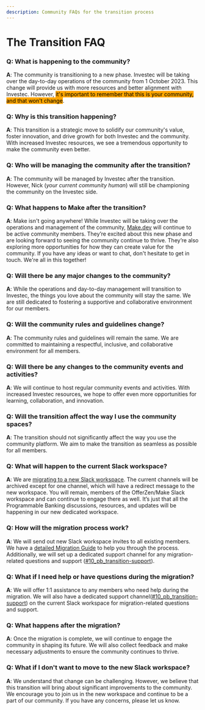 ```yaml
---
description: Community FAQs for the transition process
---
```


# The Transition FAQ

### **Q: What is happening to the community?**

**A**: The community is transitioning to a new phase. Investec will be taking over the day-to-day operations of the community from 1 October 2023. This change will provide us with more resources and better alignment with Investec. However, <mark style="background-color:orange;">it's important to remember that this is your community, and that won't change</mark>.

### **Q: Why is this transition happening?**

**A**: This transition is a strategic move to solidify our community's value, foster innovation, and drive growth for both Investec and the community. With increased Investec resources, we see a tremendous opportunity to make the community even better.

### Q: Who will be managing the community after the transition?

**A**: The community will be managed by Investec after the transition. However, Nick (_your current community human_) will still be championing the community on the Investec side.

### Q: What happens to Make after the transition?

**A**: Make isn't going anywhere! While Investec will be taking over the operations and management of the community, [Make.dev](https://www.make.dev/) will continue to be active community members. They’re excited about this new phase and are looking forward to seeing the community continue to thrive. They’re also exploring more opportunities for how they can create value for the community. If you have any ideas or want to chat, don't hesitate to get in touch. We're all in this together!

### Q: Will there be any major changes to the community?

**A**: While the operations and day-to-day management will transition to Investec, the things you love about the community will stay the same. We are still dedicated to fostering a supportive and collaborative environment for our members.

### Q: Will the community rules and guidelines change?

**A**: The community rules and guidelines will remain the same. We are committed to maintaining a respectful, inclusive, and collaborative environment for all members.

### Q: Will there be any changes to the community events and activities?

**A**: We will continue to host regular community events and activities. With increased Investec resources, we hope to offer even more opportunities for learning, collaboration, and innovation.

### Q: Will the transition affect the way I use the community spaces?

**A**: The transition should not significantly affect the way you use the community platform. We aim to make the transition as seamless as possible for all members.

### Q: What will happen to the current Slack workspace?

**A**: We are [migrating to a new Slack workspace](./#tl-dr).  The current channels will be archived except for one channel, which will have a redirect message to the new workspace. You will remain, members of the OfferZen/Make Slack workspace and can continue to engage there as well. It’s just that all the Programmable Banking discussions, resources, and updates will be happening in our new dedicated workspace.

### Q: How will the migration process work?

**A**: We will send out new Slack workspace invites to all existing members. We have a [detailed Migration Guide](quick-slack-guide.md) to help you through the process. Additionally, we will set up a dedicated support channel for any migration-related questions and support ([#10\_pb\_transition-support](https://offerzen-community.slack.com/archives/C05LP7R9JQH)).

### Q: What if I need help or have questions during the migration?

**A**: We will offer 1:1 assistance to any members who need help during the migration. We will also have a dedicated support channel([#10\_pb\_transition-support](https://offerzen-community.slack.com/archives/C05LP7R9JQH))  on the current Slack workspace for migration-related questions and support.

### Q: What happens after the migration?

**A**: Once the migration is complete, we will continue to engage the community in shaping its future. We will also collect feedback and make necessary adjustments to ensure the community continues to thrive.

### Q: What if I don't want to move to the new Slack workspace?

**A**: We understand that change can be challenging. However, we believe that this transition will bring about significant improvements to the community. We encourage you to join us in the new workspace and continue to be a part of our community. If you have any concerns, please let us know.

